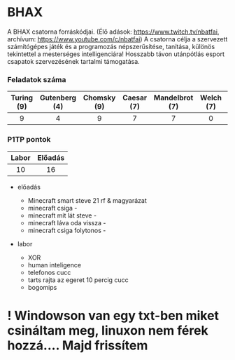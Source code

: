 # BHAX

A BHAX csatorna forráskódjai. 
(Élő adások: https://www.twitch.tv/nbatfai, archívum: https://www.youtube.com/c/nbatfai)
A csatorna célja a szervezett számítógépes játék és a programozás népszerűsítése, tanítása, különös tekintettel a mesterséges intelligenciára! 
Hosszabb távon utánpótlás esport csapatok szervezésének tartalmi támogatása. 


### Feladatok száma
| Turing (9) | Gutenberg (4) | Chomsky (9) | Caesar (7) | Mandelbrot (7) | Welch (7) | Conway (5) | Schwarzenegger (4) | Chaitin (4) |
| :--------: | :-----------: | :---------: | :--------: | :------------: | :-------: | :--------: | :----------------: | :---------: |
|     9      |       4       |      9      |     7      |       7        |     0     |     0      |         0          |      0      |

### P1TP pontok
| Labor | Előadás |
| :---: | :-----: |
|  10   |   16    |

- előadás
  - Minecraft smart steve 21 rf & magyarázat
  - minecraft csiga -
  - minecraft mit lát steve -
  - minecraft láva oda vissza -
  - minecraft csiga folytonos -

- labor
    - XOR 
    - human inteligence
    - telefonos cucc
    - tarts rajta az egeret 10 percig cucc
    - bogomips

# ! Windowson van egy txt-ben miket csináltam meg, linuxon nem férek hozzá.... Majd frissítem
